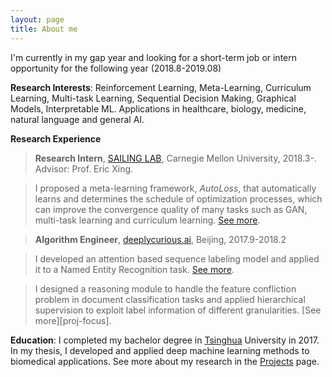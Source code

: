 ```yaml
---
layout: page
title: About me
---
```


I'm currently in my gap year and looking for a short-term job or intern opportunity for the following year (2018.8-2019.08)

**Research Interests**:
Reinforcement Learning, Meta-Learning, Curriculum Learning, Multi-task Learning, Sequential Decision Making, Graphical Models, Interpretable ML. Applications in healthcare, biology, medicine, natural language and general AI.

**Research Experience**
> **Research Intern**, [SAILING LAB], Carnegie Mellon University, 2018.3-. Advisor: Prof. Eric Xing.

> I proposed a meta-learning framework, _AutoLoss_, that automatically learns and determines the schedule of optimization processes, which can improve the convergence quality of many tasks such as GAN, multi-task learning and curriculum learning. [See more][proj-autoloss].

> **Algorithm Engineer**, [deeplycurious.ai], Beijing, 2017.9-2018.2

> I developed an attention based sequence labeling model and applied it to a Named Entity Recognition task. [See more][proj-t2t].

> I designed a reasoning module to handle the feature confliction problem in document classification tasks and applied hierarchical supervision to exploit label information of different granularities. [See more][proj-focus].

**Education**:
I completed my bachelor degree in [Tsinghua] University in 2017. In my thesis, I developed and applied deep machine learning methods to biomedical applications. See more about my research in the [Projects] page.

[Projects]: /projects.html
[proj-autoloss]: /project.html
[proj-t2t]: /project.html

[SAILING LAB]: http://www.sailing.cs.cmu.edu/main/
[deeplycurious.ai]: http://deeplycurious.ai/
[Tsinghua]: http://www.tsinghua.edu.cn/publish/thu2018en/index.html
